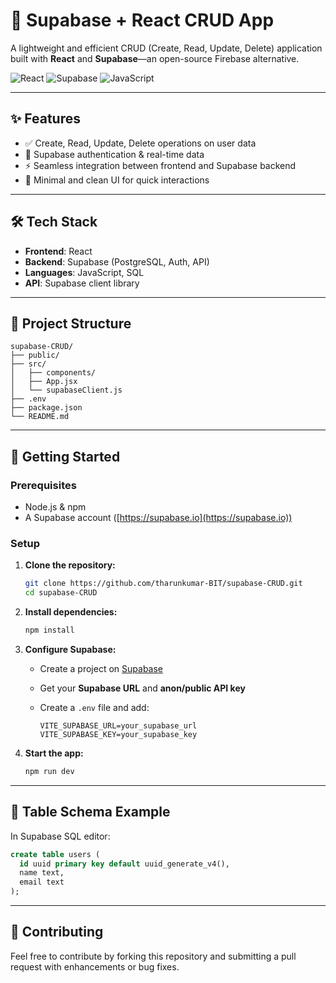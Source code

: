 
# 🧮 Supabase + React CRUD App

A lightweight and efficient CRUD (Create, Read, Update, Delete) application built with **React** and **Supabase**—an open-source Firebase alternative.

![React](https://img.shields.io/badge/Frontend-React-blue?logo=react)
![Supabase](https://img.shields.io/badge/Backend-Supabase-3ECF8E?logo=supabase)
![JavaScript](https://img.shields.io/badge/Language-JavaScript-yellow?logo=javascript)

---

## ✨ Features

- ✅ Create, Read, Update, Delete operations on user data
- 🔐 Supabase authentication & real-time data
- ⚡ Seamless integration between frontend and Supabase backend
- 🎨 Minimal and clean UI for quick interactions

---

## 🛠️ Tech Stack

- **Frontend**: React
- **Backend**: Supabase (PostgreSQL, Auth, API)
- **Languages**: JavaScript, SQL
- **API**: Supabase client library

---

## 📁 Project Structure

```
supabase-CRUD/
├── public/
├── src/
│   ├── components/
│   ├── App.jsx
│   └── supabaseClient.js
├── .env
├── package.json
└── README.md
```

---

## 🚀 Getting Started

### Prerequisites

- Node.js & npm
- A Supabase account ([https://supabase.io](https://supabase.io))

### Setup

1. **Clone the repository:**

   ```bash
   git clone https://github.com/tharunkumar-BIT/supabase-CRUD.git
   cd supabase-CRUD
   ```

2. **Install dependencies:**

   ```bash
   npm install
   ```

3. **Configure Supabase:**

   - Create a project on [Supabase](https://app.supabase.io/)
   - Get your **Supabase URL** and **anon/public API key**
   - Create a `.env` file and add:

     ```
     VITE_SUPABASE_URL=your_supabase_url
     VITE_SUPABASE_KEY=your_supabase_key
     ```

4. **Start the app:**

   ```bash
   npm run dev
   ```

---

## 🧪 Table Schema Example

In Supabase SQL editor:

```sql
create table users (
  id uuid primary key default uuid_generate_v4(),
  name text,
  email text
);
```

---

## 🤝 Contributing

Feel free to contribute by forking this repository and submitting a pull request with enhancements or bug fixes.
